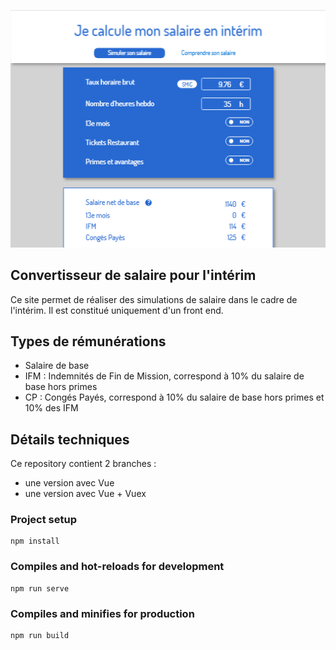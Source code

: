 <p align="center">
  <img src="https://github.com/CharlesRngrd/ConvertisseurSalaireJavascriptNatif/blob/master/img/image.png">
</p>

## Convertisseur de salaire pour l'intérim ##

Ce site permet de réaliser des simulations de salaire dans le cadre de l'intérim.
Il est constitué uniquement d'un front end.

## Types de rémunérations ##

- Salaire de base
- IFM : Indemnités de Fin de Mission, correspond à 10% du salaire de base hors primes
- CP : Congés Payés, correspond à 10% du salaire de base hors primes et 10% des IFM

## Détails techniques ##

Ce repository contient 2 branches :
- une version avec Vue
- une version avec Vue + Vuex

### Project setup
```
npm install
```

### Compiles and hot-reloads for development
```
npm run serve
```

### Compiles and minifies for production
```
npm run build
```
